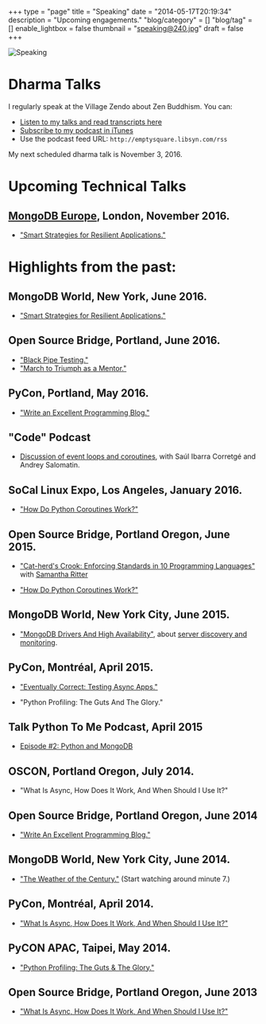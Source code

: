 +++
type = "page"
title = "Speaking"
date = "2014-05-17T20:19:34"
description = "Upcoming engagements."
"blog/category" = []
"blog/tag" = []
enable_lightbox = false
thumbnail = "speaking@240.jpg"
draft = false
+++

<p><img style="display:block; margin-left:auto; margin-right:auto;" src="speaking.jpg" alt="Speaking" title="Speaking" /></p>
<h1 id="dharma-talks">Dharma Talks</h1>
<p>I regularly speak at the Village Zendo about Zen Buddhism. You can:</p>
<ul>
<li><a href="/blog/tag/dharmatalk/">Listen to my talks and read transcripts here</a></li>
<li><a href="https://itunes.apple.com/us/podcast/a.-jesse-jiryu-daviss-dharma/id982925865?mt=2">Subscribe to my podcast in iTunes</a></li>
<li>Use the podcast feed URL: <code>http://emptysquare.libsyn.com/rss</code></li>
</ul>
<p>My next scheduled dharma talk is November 3, 2016.</p>
<h1 id="upcoming-technical-talks">Upcoming Technical Talks</h1>
<h2 id="mongodb-europe-london-november-2016"><a href="https://www.mongodb.com/europe16">MongoDB Europe</a>, London, November 2016.</h2>
<ul>
<li><a href="/blog/how-to-write-resilient-mongodb-applications/">"Smart Strategies for Resilient Applications."</a></li>
</ul>
<h1 id="highlights-from-the-past">Highlights from the past:</h1>
<h2 id="mongodb-world-new-york-june-2016">MongoDB World, New York, June 2016.</h2>
<ul>
<li><a href="/blog/how-to-write-resilient-mongodb-applications">"Smart Strategies for Resilient Applications."</a></li>
</ul>
<h2 id="open-source-bridge-portland-june-2016">Open Source Bridge, Portland, June 2016.</h2>
<ul>
<li><a href="https://emptysqua.re/blog/black-pipe-testing-series/">"Black Pipe Testing."</a></li>
<li><a href="https://emptysqua.re/blog/mentoring/">"March to Triumph as a Mentor."</a></li>
</ul>
<h2 id="pycon-portland-may-2016">PyCon, Portland, May 2016.</h2>
<ul>
<li><a href="/blog/write-an-excellent-blog-pycon-2016/">"Write an Excellent Programming Blog."</a></li>
</ul>
<h2 id="code-podcast">"Code" Podcast</h2>
<ul>
<li><a href="https://soundcloud.com/podcastcode/3-concurrency-event-loop-coroutines">Discussion of event loops and coroutines</a>, with Saúl Ibarra Corretgé and Andrey Salomatin.</li>
</ul>
<h2 id="socal-linux-expo-los-angeles-january-2016">SoCal Linux Expo, Los Angeles, January 2016.</h2>
<ul>
<li><a href="/blog/scale14x-coroutines-talk/">"How Do Python Coroutines Work?"</a></li>
</ul>
<h2 id="open-source-bridge-portland-oregon-june-2015">Open Source Bridge, Portland Oregon, June 2015.</h2>
<ul>
<li>
<p><a href="https://youtu.be/OBjU_xYtPmA">"Cat-herd's Crook: Enforcing Standards in 10 Programming Languages"</a> with <a href="https://twitter.com/samwhocodes">Samantha Ritter</a></p>
</li>
<li>
<p><a href="https://youtu.be/GSk0tIjDT10">"How Do Python Coroutines Work?"</a></p>
</li>
</ul>
<h2 id="mongodb-world-new-york-city-june-2015">MongoDB World, New York City, June 2015.</h2>
<ul>
<li><a href="https://www.mongodb.com/presentations/mongodb-drivers-and-high-availability-deep-dive">"MongoDB Drivers And High Availability"</a>, about <a href="/blog/server-discovery-and-monitoring-in-pymongo-perl-and-c/">server discovery and monitoring</a>.</li>
</ul>
<h2 id="pycon-montral-april-2015"><a name="pycon-2015"></a>PyCon, Montr&eacute;al, April 2015.</h2>
<ul>
<li>
<p><a href="/blog/pycon-video-eventually-correct-async-testing/">"Eventually Correct: Testing Async Apps."</a></p>
</li>
<li>
<p>"Python Profiling: The Guts And The Glory."</p>
</li>
</ul>
<h2 id="talk-python-to-me-podcast-april-2015">Talk Python To Me Podcast, April 2015</h2>
<ul>
<li><a href="https://talkpython.fm/episodes/show/2/python-and-mongodb">Episode #2: Python and MongoDB</a></li>
</ul>
<h2 id="oscon-portland-oregon-july-2014">OSCON, Portland Oregon, July 2014.</h2>
<ul>
<li>"What Is Async, How Does It Work, And When Should I Use It?"</li>
</ul>
<h2 id="open-source-bridge-portland-oregon-june-2014">Open Source Bridge, Portland Oregon, June 2014</h2>
<ul>
<li><a href="/blog/write-an-excellent-programming-blog/">"Write An Excellent Programming Blog."</a></li>
</ul>
<h2 id="mongodb-world-new-york-city-june-2014">MongoDB World, New York City, June 2014.</h2>
<ul>
<li><a href="https://www.mongodb.com/presentations/weather-century-part-3-visualization">"The Weather of the Century."</a> (Start watching around minute 7.)</li>
</ul>
<h2 id="pycon-montral-april-2014">PyCon, Montr&eacute;al, April 2014.</h2>
<ul>
<li><a href="/blog/pycon-2014-video-what-is-async/">"What Is Async, How Does It Work, And When Should I Use It?"</a></li>
</ul>
<h2 id="pycon-apac-taipei-may-2014">PyCON APAC, Taipei, May 2014.</h2>
<ul>
<li><a href="https://www.youtube.com/watch?v=BOKcZjI5zME">"Python Profiling: The Guts &amp; The Glory."</a></li>
</ul>
<h2 id="open-source-bridge-portland-oregon-june-2013">Open Source Bridge, Portland Oregon, June 2013</h2>
<ul>
<li><a href="https://youtu.be/yCIicDdFYp4">"What Is Async, How Does It Work, And When Should I Use It?"</a></li>
</ul>
    